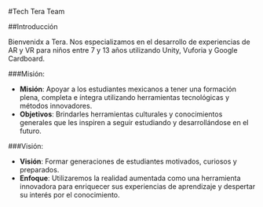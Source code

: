 #Tech Tera Team

##Introducción

Bienvenidx a Tera. Nos especializamos en el desarrollo de experiencias de AR y VR para niños entre 7 
y 13 años utilizando Unity, Vuforia y Google Cardboard.

###Misión:
- **Misión**: Apoyar a los estudiantes mexicanos a tener una formación plena, completa e íntegra utilizando herramientas tecnológicas y métodos innovadores.
- **Objetivos**: Brindarles herramientas culturales y conocimientos generales que les inspiren a seguir estudiando y desarrollándose en el futuro.

###Visión:
- **Visión**: Formar generaciones de estudiantes motivados, curiosos y preparados.
- **Enfoque**: Utilizaremos la realidad aumentada como una herramienta innovadora para enriquecer sus experiencias de aprendizaje y despertar su interés por el conocimiento.
